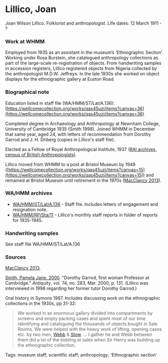 # Lillico, Joan

Joan Wilson Lillico.  Folklorist and anthropologist.  Life dates: 12 March 1911 - ?

### Work at WHMM

Employed from 1935 as an assistant in the museum’s ‘Ethnographic Section’. Working under Rosa Burstein, she catalogued anthropology collections as part of the large-scale re-registration of objects. From handwriting samples in accession registers, Lillico registered objects from Nigeria collected by the anthropologist M.D.W. Jeffreys. In the late 1930s she worked on object displays for the ethnographic gallery at Euston Road.

### Biographical note

Education listed in staff file (WA/HMM/ST/Lat/A.136): [https://wellcomecollection.org/works/qas45uzj/items?canvas=36](https://wellcomecollection.org/works/qas45uzj/items?canvas=36)

Completed degree in Archaeology and Anthropology at Newnham College, University of Cambridge 1935 (Smith 1998). Joined WHMM in December that same year, aged 24, with letters of recommendation from Dorothy Garrod and J. H. Driberg (copies in Lillico's staff file).

Elected as a Fellow of Royal Anthropological Institute, 1937 ([RAI archives, census of British Anthropologists](https://www.therai.org.uk/archives-and-manuscripts/archive-contents/census-of-british-anthropologists-a71)).

Lillico moved from WHMM to a post at Bristol Museum by 1949 ([https://wellcomecollection.org/works/qas45uzj/items?canvas=15](https://wellcomecollection.org/works/qas45uzj/items?canvas=15)) and remained at Bristol Museum until retirement in the 1970s ([MacClancy 2013](https://www.theasa.org/publications/asaonline/articles/asaonline\_0108.shtml)).

### WA/HMM archives

* [WA/HMM/ST/Lat/A.136](https://wellcomecollection.org/works/qas45uzj)  - Staff file. Includes letters of engagement and resignation note.
* [WA/HMM/RP/Sta/11](https://wellcomecollection.org/works/t7kq8azh/items)  - Lillico's monthly staff reports in folder of reports for 1935-1945.

### Handwriting samples

&#x20;See staff file WA/HMM/ST/Lat/A.136

### Sources

[MacClancy 2013](https://www.theasa.org/publications/asaonline/articles/asaonline\_0108.shtml).

[Smith, Pamela Jane. 2000](https://www.arch.cam.ac.uk/files/dorothy\_garrod\_at\_cambridge.pdf). "Dorothy Garrod, first woman Professor at Cambridge." _Antiquity_, vol. 74, no. 283, Mar. 2000, p. 131.  (Lillico was interviewed in 1998 regarding her former tutor Dorothy Garrod.)

Oral history in Symons 1987. Includes discussing work on the ethnographic collections in the 1930s, pp 31-32:

> We worked in an enormous gallery divided into compartments by screens and empty packing cases and spent most of our time identifying and cataloguing the thousands of objects bought in Sale Rooms. We were helped with the heavy work of lifting, opening cases etc. by two men, [Webb](https://github.com/wellcomecollection/transcribe-wellcome/tree/f72c2b61ac1ad669053741de27081d2c70951534/researching-the-museum-and-library/people/alphabetical/Webb,%20Mr/README.md) & [Stow](https://github.com/wellcomecollection/transcribe-wellcome/tree/f72c2b61ac1ad669053741de27081d2c70951534/researching-the-museum-and-library/people/alphabetical/Stow,%20Harry/README.md). … I gather he and Webb between them did a lot of the bidding at sales when Sir Henry was building up the ethnographic collection.

Tags: museum staff; scientific staff; anthropology; 'Ethnographic section'
